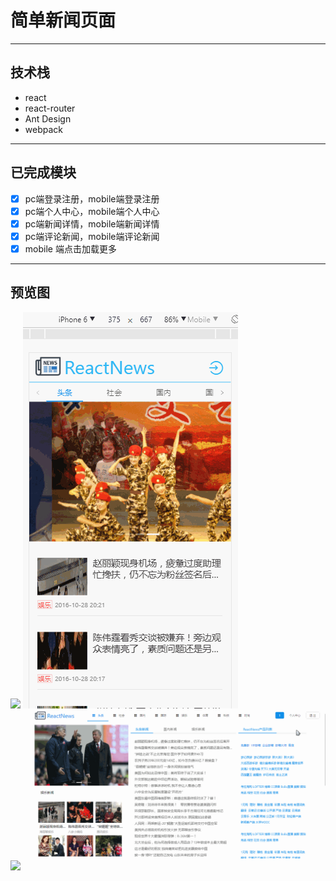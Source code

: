 # 简单新闻页面
---
## 技术栈
- react
- react-router
- Ant Design
- webpack

---

## 已完成模块

- [x] pc端登录注册，mobile端登录注册
- [x] pc端个人中心，mobile端个人中心
- [x] pc端新闻详情，mobile端新闻详情
- [x] pc端评论新闻，mobile端评论新闻
- [x] mobile 端点击加载更多

---

## 预览图

![](https://raw.githubusercontent.com/liaoyinglong/react-news/master/src/images/登录.gif)
![](https://raw.githubusercontent.com/liaoyinglong/react-news/master/src/images/mobile登录.gif)
![](https://raw.githubusercontent.com/liaoyinglong/react-news/master/src/images/个人中心.gif)
![](https://raw.githubusercontent.com/liaoyinglong/react-news/master/src/images/新闻详情.gif)
